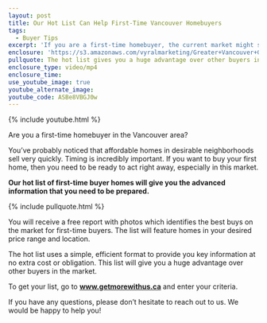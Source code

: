 ```yaml
---
layout: post
title: Our Hot List Can Help First-Time Vancouver Homebuyers
tags:
  - Buyer Tips
excerpt: 'If you are a first-time homebuyer, the current market might seem intimidating, as homes are selling quickly. We have a tool to help you be successful in this competitive market.'
enclosure: 'https://s3.amazonaws.com/vyralmarketing/Greater+Vancouver+Group/Greater+Vancouver+Group-+How+our+hot+list+can+improve+your+home+search.mp4'
pullquote: The hot list gives you a huge advantage over other buyers in the market.
enclosure_type: video/mp4
enclosure_time:
use_youtube_image: true
youtube_alternate_image:
youtube_code: ASBe8VBGJ0w
---
```



{% include youtube.html %}

Are you a first-time homebuyer in the Vancouver area?

You’ve probably noticed that affordable homes in desirable neighborhoods sell very quickly. Timing is incredibly important. If you want to buy your first home, then you need to be ready to act right away, especially in this market.

**Our hot list of first-time buyer homes will give you the advanced information that you need to be prepared.**

{% include pullquote.html %}

You will receive a free report with photos which identifies the best buys on the market for first-time buyers. The list will feature homes in your desired price range and location.

The hot list uses a simple, efficient format to provide you key information at no extra cost or obligation. This list will give you a huge advantage over other buyers in the market.

To get your list, go to **www.getmorewithus.ca** and enter your criteria.

If you have any questions, please don’t hesitate to reach out to us. We would be happy to help you!